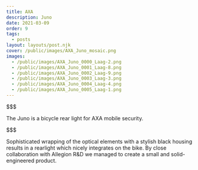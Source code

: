 ```yaml
---
title: AXA
description: Juno
date: 2021-03-09
order: 9
tags:
  - posts
layout: layouts/post.njk
cover: /public/images/AXA_Juno_mosaic.png
images:
  - /public/images/AXA_Juno_0000_Laag-2.png
  - /public/images/AXA_Juno_0001_Laag-8.png
  - /public/images/AXA_Juno_0002_Laag-9.png
  - /public/images/AXA_Juno_0003_Laag-3.png
  - /public/images/AXA_Juno_0004_Laag-4.png
  - /public/images/AXA_Juno_0005_Laag-1.png
---
```

$$$



The Juno is a bicycle rear light for AXA mobile security.

$$$



Sophisticated wrapping of the optical elements with a stylish black housing results in a rearlight which nicely integrates on the bike. 
By close collaboration with Allegion R&D we managed to create a small and solid-engineered product.
